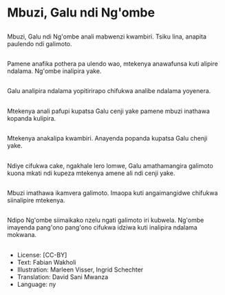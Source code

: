 # Mbuzi, Galu ndi Ng'ombe

##
Mbuzi, Galu ndi Ng'ombe anali mabwenzi kwambiri. Tsiku lina, anapita paulendo ndi galimoto.

##
Pamene anafika pothera pa ulendo wao, mtekenya anawafunsa kuti alipire ndalama. Ng'ombe inalipira yake.

##
Galu analipira ndalama yopitirirapo chifukwa analibe ndalama yoyenera.

##
Mtekenya anali pafupi kupatsa Galu cenji yake pamene mbuzi inathawa kopanda kulipira.

##
Mtekenya anakalipa kwambiri. Anayenda popanda kupatsa Galu chenji yake.

##
Ndiye cifukwa cake, ngakhale lero lomwe, Galu amathamangira galimoto kuona mkati ndi kupeza mtekenya amene ali ndi cenji yake.

##
Mbuzi imathawa ikamvera galimoto. Imaopa kuti angaimangidwe chifukwa siinalipire mtekenya.

##
Ndipo Ng'ombe siimaikako nzelu ngati galimoto iri kubwela. Ng'ombe imayenda pang'ono pang'ono cifukwa idziwa kuti inalipira ndalama mokwana.

##
* License: [CC-BY]
* Text: Fabian Wakholi
* Illustration: Marleen Visser, Ingrid Schechter
* Translation: David Sani Mwanza
* Language: ny
